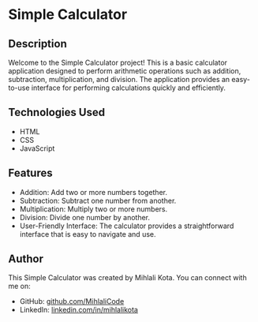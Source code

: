# Simple Calculator

## Description

Welcome to the Simple Calculator project! This is a basic calculator application designed to perform arithmetic operations such as addition, subtraction, multiplication, and division. The application provides an easy-to-use interface for performing calculations quickly and efficiently.

## Technologies Used

- HTML
- CSS
- JavaScript

## Features

- Addition: Add two or more numbers together.
- Subtraction: Subtract one number from another.
- Multiplication: Multiply two or more numbers.
- Division: Divide one number by another.
- User-Friendly Interface: The calculator provides a straightforward interface that is easy to navigate and use.

## Author

This Simple Calculator was created by Mihlali Kota. You can connect with me on:

- GitHub: [github.com/MihlaliCode](https://github.com/MihlaliCode)
- LinkedIn: [linkedin.com/in/mihlalikota](https://www.linkedin.com/in/mihlali-kota-30115b234/)

